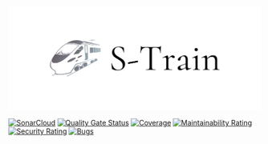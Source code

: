 ![Banner](logo/cover.png)

[![SonarCloud](https://sonarcloud.io/images/project_badges/sonarcloud-white.svg)](https://sonarcloud.io/summary/new_code?id=mihben_S-Train)
[![Quality Gate Status](https://sonarcloud.io/api/project_badges/measure?project=mihben_S-Train&metric=alert_status)](https://sonarcloud.io/summary/new_code?id=mihben_S-Train)
[![Coverage](https://sonarcloud.io/api/project_badges/measure?project=mihben_S-Train&metric=coverage)](https://sonarcloud.io/summary/new_code?id=mihben_S-Train)
[![Maintainability Rating](https://sonarcloud.io/api/project_badges/measure?project=mihben_S-Train&metric=sqale_rating)](https://sonarcloud.io/summary/new_code?id=mihben_S-Train)
[![Security Rating](https://sonarcloud.io/api/project_badges/measure?project=mihben_S-Train&metric=security_rating)](https://sonarcloud.io/summary/new_code?id=mihben_S-Train)
[![Bugs](https://sonarcloud.io/api/project_badges/measure?project=mihben_S-Train&metric=bugs)](https://sonarcloud.io/summary/new_code?id=mihben_S-Train)
